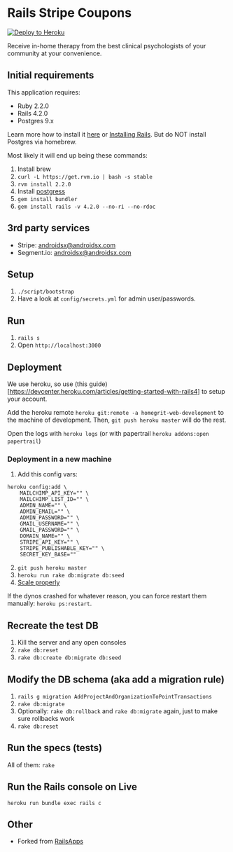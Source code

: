 Rails Stripe Coupons
================

[![Deploy to Heroku](https://www.herokucdn.com/deploy/button.png)](https://heroku.com/deploy)

Receive in-home therapy from the best clinical psychologists of your community at your convenience.

Initial requirements
-------------

This application requires:

- Ruby 2.2.0
- Rails 4.2.0
- Postgres 9.x

Learn more how to install it [here](http://installrails.com/) or [Installing Rails](http://railsapps.github.io/installing-rails.html). But do NOT install Postgres via homebrew.

Most likely it will end up being these commands:

1. Install brew
2. `curl -L https://get.rvm.io | bash -s stable`
3. `rvm install 2.2.0`
4. Install [postgress](http://postgresapp.com/)
5. `gem install bundler`
6. `gem install rails -v 4.2.0 --no-ri --no-rdoc`


3rd party services
-------------

- Stripe: androidsx@androidsx.com
- Segment.io: androidsx@androidsx.com

Setup
-------------

1. `./script/bootstrap`
2. Have a look at `config/secrets.yml` for admin user/passwords.

Run
-------------

1. `rails s`
2. Open `http://localhost:3000`


Deployment
------------
We use heroku, so use (this guide)[https://devcenter.heroku.com/articles/getting-started-with-rails4] to setup your account.

Add the heroku remote `heroku git:remote -a homegrit-web-development` to the machine of development. Then, `git push heroku master` will do the rest.

Open the logs with `heroku logs` (or with papertrail `heroku addons:open papertrail`)

### Deployment in a new machine ###

1. Add this config vars:

```
heroku config:add \
    MAILCHIMP_API_KEY="" \
    MAILCHIMP_LIST_ID="" \
    ADMIN_NAME="" \
    ADMIN_EMAIL="" \
    ADMIN_PASSWORD="" \
    GMAIL_USERNAME="" \
    GMAIL_PASSWORD="" \
    DOMAIN_NAME="" \
    STRIPE_API_KEY="" \
    STRIPE_PUBLISHABLE_KEY="" \
    SECRET_KEY_BASE=""
```

2. `git push heroku master`
3. `heroku run rake db:migrate db:seed`
4. [Scale properly](https://devcenter.heroku.com/articles/getting-started-with-rails4#visit-your-application)

If the dynos crashed for whatever reason, you can force restart them manually: `heroku ps:restart`.


Recreate the test DB
---------------

1. Kill the server and any open consoles
2. `rake db:reset`
3. `rake db:create db:migrate db:seed`

Modify the DB schema (aka add a migration rule)
-------------------------

1. `rails g migration AddProjectAndOrganizationToPointTransactions`
2. `rake db:migrate`
3. Optionally: `rake db:rollback` and `rake db:migrate` again, just to make sure rollbacks work
4. `rake db:reset`


Run the specs (tests)
-------------

All of them: `rake`


Run the Rails console on Live
----------------

`heroku run bundle exec rails c`


Other
-----

- Forked from [RailsApps](https://github.com/RailsApps/rails-stripe-coupons)
